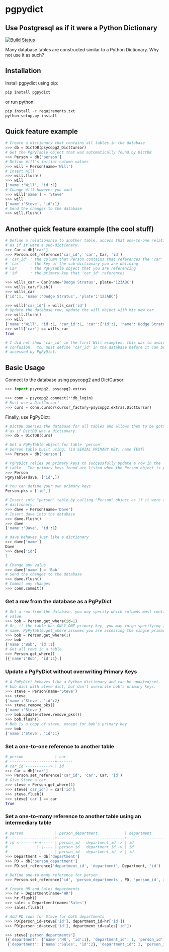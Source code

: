 # pgpydict
## Use Postgresql as if it were a Python Dictionary

[![Build Status](https://travis-ci.org/rolobio/pgpydict.svg?branch=master)](https://travis-ci.org/rolobio/pgpydict)

Many database tables are constructed similar to a Python Dictionary.  Why not
use it as such?

## Installation
Install pgpydict using pip:
```bash
pip install pgpydict
```

or run python:
```bash
pip install -r requirements.txt
python setup.py install
```

## Quick feature example
```python
# Create a dictionary that contains all tables in the database
>>> db = DictDB(psycopg2_DictCursor)
# Get the PgPyTable object that was automatically found by DictDB
>>> Person = db['person']
# Define Will's initial column values
>>> will = Person(name='Will')
# Insert Will
>>> will.flush()
>>> will
{'name':'Will', 'id':1}
# Change Will however you want
>>> will['name'] = 'Steve'
>>> will
{'name':'Steve', 'id':1}
# Send the changes to the database
>>> will.flush()
```

## Another quick feature example (the cool stuff)
```python
# Define a relationship to another table, access that one-to-one relationship
# as if it were a sub-dictionary.
>>> Car = db['car']
>>> Person.set_reference('car_id', 'car', Car, 'id')
# 'car_id' : the column that Person contains that references the 'car' table
# 'car'    : the key of the sub-dictionary you are defining
# Car      : the PgPyTable object that you are referencing
# 'id'     : the primary key that 'car_id' references

>>> wills_car = Car(name='Dodge Stratus', plate='123ABC')
>>> wills_car.flush()
>>> wills_car
{'id':1, 'name':'Dodge Stratus', 'plate':'123ABC'}

>>> will['car_id'] = wills_car['id']
# Update the database row, update the will object with his new car
>>> will.flush()
>>> will
{'name':'Will', 'id':1, 'car_id':1, 'car':{'id':1, 'name':'Dodge Stratus', 'plate':'123ABC'}}
>>> will['car'] == wills_car
True

# I did not show 'car_id' in the first Will examples, this was to avoid
# confusion.  You must define 'car_id' in the database before it can be
# accessed by PgPyDict.
```

## Basic Usage
Connect to the database using psycopg2 and DictCursor:
```python
>>> import psycopg2, psycopg2.extras

>>> conn = psycopg2.connect(**db_login)
# Must use a DictCursor!
>>> curs = conn.cursor(cursor_factory=psycopg2.extras.DictCursor)
```

Finally, use PgPyDict:
```python
# DictDB queries the database for all tables and allows them to be gotten
# as if DictDB was a dictionary.
>>> db = DictDB(curs)

# Get a PgPyTable object for table 'person'
# person table built using: (id SERIAL PRIMARY KEY, name TEXT)
>>> Person = db['person']

# PgPyDict relies on primary keys to successfully Update a row in the 'person'
# table.  The primary keys found are listed when the Person object is printed.
>>> Person
PgPyTable(dave, ['id',])

# You can define your own primary keys
Person.pks = ['id',]

# Insert into "person" table by calling "Person" object as if it were a
# dictionary.
>>> dave = Person(name='Dave')
# Insert dave into the database
>>> dave.flush()
>>> dave
{'name':'Dave', 'id':1}

# dave behaves just like a dictionary
>>> dave['name']
Dave
>>> dave['id']
1

# Change any value
>>> dave['name'] = 'Bob'
# Send the changes to the database
>>> dave.flush()
# Commit any changes
>>> conn.commit()
```

### Get a row from the database as a PgPyDict
```python
# Get a row from the database, you may specify which columns must contain what
# value.
>>> bob = Person.get_where(id=1)
# Or, if the table has ONLY ONE primary key, you may forgo specifying a column
# name. PyPyTable.get_where assumes you are accessing the single primary key.
>>> bob = Person.get_where(1)
>>> bob
{'name':'Bob', 'id':1}
# Get all rows in a table
>>> Person.get_where()
[{'name':'Bob', 'id':1},]
```

### Update a PgPyDict without overwriting Primary Keys
```python
# A PgPyDict behaves like a Python dictionary and can be updated/set.  Update
# bob dict with steve dict, but don't overwrite bob's primary keys.
>>> steve = Person(name='Steve')
>>> steve
{'name':'Steve', 'id':2}
>>> steve.remove_pks()
{'name':'Steve'}
>>> bob.update(steve.remove_pks())
>>> bob.flush()
# Bob is a copy of steve, except for bob's primary key
>>> bob
{'name':'Steve', 'id':1}
```

### Set a one-to-one reference to another table
```python
# person              | car
# --------------------+-------
# car_id -----------> | id
>>> Car = db['car']
>>> Person.set_reference('car_id', 'car', Car, 'id')
# Give Steve a car
>>> steve = Person.get_where(1)
>>> steve['car_id'] = car['id']
>>> steve.flush()
>>> steve['car'] == car
True
```

### Set a one-to-many reference to another table using an intermediary table
```python
# person              | person_department            | department
# --------------------+------------------------------+-------------------
# id <-------+-+----- | person_id   department_id -> | id
#             \ \---- | person_id   department_id -> | id
#              \----- | person_id   department_id -> | id
>>> Department = db['department']
>>> PD = db['person_department']
>>> PD.set_reference('department_id', 'department', Department, 'id')

# Define one-to-many reference for person
>>> Person.set_reference('id', 'person_departments', PD, 'person_id', is_list=True)

# Create HR and Sales departments
>>> hr = Department(name='HR')
>>> hr.flush()
>>> sales = Department(name='Sales')
>>> sales.flush()

# Add PD rows for Steve for both departments
>>> PD(person_id=steve['id'], department_id=hr['id'])
>>> PD(person_id=steve['id'], department_id=sales['id'])

>>> steve['person_departments']
[{'department': {'name':'HR', 'id':1}, 'department_id': 1, 'person_id': 1},
 {'department': {'name':'Sales', 'id':2}, 'department_id': 2, 'person_id': 1}]
```
